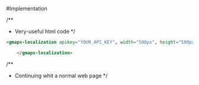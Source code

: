 #Implementation

/**
 * Very-useful html code
 */

```html
<gmaps-localization apikey="YOUR_API_KEY", width="500px", height="500px" >

	</gmaps-localization>
```

/**
 * Continuing whit a normal web page
 */
